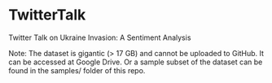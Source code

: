 # TwitterTalk
Twitter Talk on Ukraine Invasion: A Sentiment Analysis

Note: The dataset is gigantic (> 17 GB) and cannot be uploaded to GitHub. It can be accessed at Google Drive. Or a sample subset of the dataset can be found in the samples/ folder of this repo.